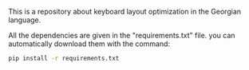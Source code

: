 This is a repository about keyboard layout optimization in the Georgian language. 

All the dependencies are given in the "requirements.txt" file. you can automatically download them with the command:
```bash
pip install -r requirements.txt
```
